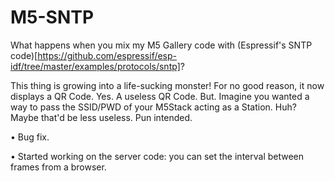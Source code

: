 # M5-SNTP
What happens when you mix my M5 Gallery code with (Espressif's SNTP code)[https://github.com/espressif/esp-idf/tree/master/examples/protocols/sntp]?

This thing is growing into a life-sucking monster! For no good reason, it now displays a QR Code. Yes. A useless QR Code. But. Imagine you wanted a way to pass the SSID/PWD of your M5Stack acting as a Station. Huh? Maybe that'd be less useless. Pun intended.

• Bug fix.

• Started working on the server code: you can set the interval between frames from a browser.
